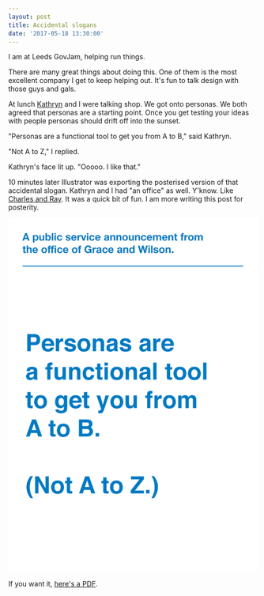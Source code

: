 ```yaml
---
layout: post
title: Accidental slogans
date: '2017-05-18 13:30:00'
---
```

I am at Leeds GovJam, helping run things.

There are many great things about doing this. One of them is the most excellent company I get to keep helping out. It's fun to talk design with those guys and gals.

At lunch [Kathryn](//twitter.com/IamKathrynGrace) and I were talking shop. We got onto personas. We both agreed that personas are a starting point. Once you get testing your ideas with people personas should drift off into the sunset.

"Personas are a functional tool to get you from A to B," said Kathryn.

"Not A to Z," I replied.

Kathryn's face lit up. "Ooooo. I like that."

10 minutes later Illustrator was exporting the posterised version of that accidental slogan. Kathryn and I had "an office" as well. Y'know. Like [Charles and Ray](//en.wikipedia.org/wiki/Charles_and_Ray_Eames). It was a quick bit of fun. I am more writing this post for posterity.

![](/assets/accidental-slogans---personas.jpg)

If you want it, [here's a PDF](.assets/accidental-slogans---personas.pdf).
